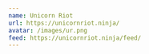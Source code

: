 ```yaml
---
name: Unicorn Riot
url: https://unicornriot.ninja/
avatar: /images/ur.png
feed: https://unicornriot.ninja/feed/
---
```

